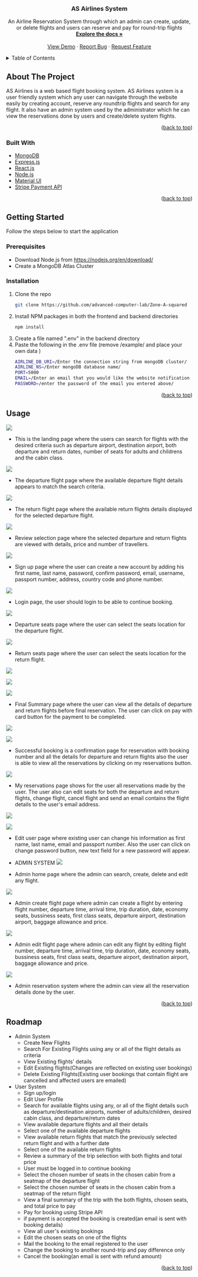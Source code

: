 <div id="top"></div>
<!--
*** Thanks for checking out the Best-README-Template. If you have a suggestion
*** that would make this better, please fork the repo and create a pull request
*** or simply open an issue with the tag "enhancement".
*** Don't forget to give the project a star!
*** Thanks again! Now go create something AMAZING! :D
-->



<!-- PROJECT SHIELDS -->
<!--
*** I'm using markdown "reference style" links for readability.
*** Reference links are enclosed in brackets [ ] instead of parentheses ( ).
*** See the bottom of this document for the declaration of the reference variables
*** for contributors-url, forks-url, etc. This is an optional, concise syntax you may use.
*** https://www.markdownguide.org/basic-syntax/#reference-style-links
-->



<!-- PROJECT LOGO -->
<br />
<div align="center">
  

<h3 align="center">AS Airlines System</h3>

  <p align="center">
    An Airline Reservation System through which an admin can create, update, or delete flights and users can reserve and pay for round-trip flights
    <br />
    <a href="https://github.com/advanced-computer-lab/Zone-A-squared"><strong>Explore the docs »</strong></a>
    <br />
    <br />
    <a href="https://github.com/advanced-computer-lab/Zone-A-squared">View Demo</a>
    ·
    <a href="https://github.com/advanced-computer-lab/Zone-A-squared/issues">Report Bug</a>
    ·
    <a href="https://github.com/advanced-computer-lab/Zone-A-squared/issues">Request Feature</a>
  </p>
</div>



<!-- TABLE OF CONTENTS -->
<details>
  <summary>Table of Contents</summary>
  <ol>
    <li>
      <a href="#about-the-project">About The Project</a>
      <ul>
        <li><a href="#built-with">Built With</a></li>
      </ul>
    </li>
    <li>
      <a href="#getting-started">Getting Started</a>
      <ul>
        <li><a href="#prerequisites">Prerequisites</a></li>
        <li><a href="#installation">Installation</a></li>
      </ul>
    </li>
    <li><a href="#usage">Usage</a></li>
    <li><a href="#roadmap">Roadmap</a></li>
    <li><a href="#contributing">Contributing</a></li>
  </ol>
</details>



<!-- ABOUT THE PROJECT -->
## About The Project



AS Airlines is a web based flight booking system. AS Airlines system is a user friendly system which any user can navigate through the website easily by creating account, reserve any roundtrip flights and search for any flight.
It also have an admin system used by the administrator which he can view the reservations done by users and create/delete system flights.

<p align="right">(<a href="#top">back to top</a>)</p>



### Built With

* [MongoDB](https://mongodb.com/)
* [Express.js](https://expressjs.com/)
* [React.js](https://reactjs.org/)
* [Node.js](https://nodejs.org/)
* [Material UI](https://mui.com/)
* [Stripe Payment API](https://stripe.com/)

<p align="right">(<a href="#top">back to top</a>)</p>



<!-- GETTING STARTED -->
## Getting Started

Follow the steps below to start the application 

### Prerequisites

* Download Node.js from https://nodejs.org/en/download/
* Create a MongoDB Atlas Cluster

### Installation

1. Clone the repo
   ```sh
   git clone https://github.com/advanced-computer-lab/Zone-A-squared
   ```
2. Install NPM packages in both the frontend and backend directories
   ```sh
   npm install
   ```
3. Create a file named ".env" in the backend directory
4. Paste the following in the .env file (remove /example/ and place your own data )
   ```sh
   AIRLINE_DB_URI=/Enter the connection string from mongoDB cluster/
   AIRLINE_NS=/Enter mongoDB database name/
   PORT=5000
   EMAIL=/Enter an email that you would like the website notification emails be sent from/
   PASSWORD=/enter the password of the email you entered above/
   ```

<p align="right">(<a href="#top">back to top</a>)</p>



<!-- USAGE EXAMPLES -->
## Usage

![][landing-ss] 

- This is the landing page where the users can search for flights with the desired criteria such as departure airport, destination airport, both departure and return dates, number of seats for adults and childrens and the cabin class. 
  


![][depflights-ss] 

- The departure flight page where the available departure flight details appears to match the search criteria.


![][retflights-ss] 

- The return flight page where the available return flights details displayed for the selected departure flight.


![][reviewselection-ss] 

- Review selection page where the selected departure and return flights are viewed with details, price and number of travellers.

![][signup-ss]

- Sign up page where the user can create a new account by adding his first name, last name, password, confirm password, email, username, passport number, address, country code and phone number.

![][login-ss] 

- Login page, the user should login to be able to continue booking.


![][depseats-ss]

- Departure seats page where the user can select the seats location for the departure flight.


![][retseats-ss]

- Return seats page where the user can select the seats location for the return flight.


![][finalbooking1-ss]

![][finalbooking2-ss]

![][finalbooking3-ss]

- Final Summary page where the user can view all the details of departure and return flights before final reservation. The user can click on pay with card button for the payment to be completed.



![][successfulbooking1-ss]

![][successfulbooking2-ss]

- Successful booking is a confirmation page for reservation with booking number and all the details for departure and return flights also the user is able to view all the reservations by clicking on my reservations button.


![][myreservations-ss]

- My reservations page shows for the user all reservations made by the user. The user also can edit seats for both the departure and return flights, change flight, cancel flight and send an email contains the flight details to the user's email address.


![][edituser-ss]

![][edituserpass-ss]


- Edit user page where existing user can change his information as first name, last name, email and passport number. Also the user can click on change password button, new text field for a new password will appear.



- ADMIN SYSTEM
![][adminhome-ss]

- Admin home page where the admin can search, create, delete and edit any flight.


![][admincreateflight-ss]

- Admin create flight page where admin can create a flight by entering flight number, departure time, arrival time, trip duration, date, economy seats, bussiness seats, first class seats, departure airport, destination airport, baggage allowance and price.


![][admineditflight-ss]


- Admin edit flight page where admin can edit any flight by editing flight number, departure time, arrival time, trip duration, date, economy seats, bussiness seats, first class seats, departure airport, destination airport, baggage allowance and price.

![][reservationadmin-ss]

- Admin reservation system where the admin can view all the reservation details done by the user.
<p align="right">(<a href="#top">back to top</a>)</p>



<!-- ROADMAP -->
## Roadmap

- Admin System
    - Create New Flights
    - Search For Existing Flights using any or all of the flight details as criteria
    - View Existing flights' details
    - Edit Existing flights(Changes are reflected on existing user bookings)
    - Delete Existing Flights(Existing user bookings that contain flight are cancelled and affected users are emailed)
- User System
    - Sign up/login
    - Edit User Profile
    - Search for available flights using any, or all of the flight details such as departure/destination airports, number of adults/children, desired cabin class, and departure/return dates
    - View available departure flights and all their details
    - Select one of the available departure flights
    - View available return flights that match the previously selected return flight and with a further date
    - Select one of the available return flights
    - Review a summary of the trip selection with both flights and total price
    - User must be logged in to continue booking
    - Select the chosen number of seats in the chosen cabin from a seatmap of the departure flight
    - Select the chosen number of seats in the chosen cabin from a seatmap of the return flight
    - View a final summary of the trip with the both flights, chosen seats, and total price to pay
    - Pay for booking using Stripe API
    - if payment is accepted the booking is created(an email is sent with booking details)
    - View all user's existing bookings
    - Edit the chosen seats on one of the flights
    - Mail the booking to the email registered to the user
    - Change the booking to another round-trip and pay difference only
    - Cancel the booking(an email is sent with refund amount)   

<p align="right">(<a href="#top">back to top</a>)</p>






<!-- MARKDOWN LINKS & IMAGES -->
<!-- https://www.markdownguide.org/basic-syntax/#reference-style-links -->
[contributors-shield]: https://img.shields.io/github/contributors/github_username/repo_name.svg?style=for-the-badge
[contributors-url]: https://github.com/github_username/repo_name/graphs/contributors
[forks-shield]: https://img.shields.io/github/forks/github_username/repo_name.svg?style=for-the-badge
[forks-url]: https://github.com/github_username/repo_name/network/members
[stars-shield]: https://img.shields.io/github/stars/github_username/repo_name.svg?style=for-the-badge
[stars-url]: https://github.com/github_username/repo_name/stargazers
[issues-shield]: https://img.shields.io/github/issues/github_username/repo_name.svg?style=for-the-badge
[issues-url]: https://github.com/github_username/repo_name/issues
[license-shield]: https://img.shields.io/github/license/github_username/repo_name.svg?style=for-the-badge
[license-url]: https://github.com/github_username/repo_name/blob/master/LICENSE.txt
[linkedin-shield]: https://img.shields.io/badge/-LinkedIn-black.svg?style=for-the-badge&logo=linkedin&colorB=555
[linkedin-url]: https://linkedin.com/in/linkedin_username
[product-screenshot]: images/screenshot.png
[test-screenshot]: images/mkr.png
[landing-ss]:images/landing.png
[depflights-ss]:images/depflights.png
[retflights-ss]:images/retflights.png
[reviewselection-ss]:images/reviewselection.png
[depseats-ss]:images/depseats.png
[retseats-ss]:images/retseats.png
[login-ss]:images/login.png
[myreservations-ss]:images/myreservations.png
[successfulbooking1-ss]:images/successfulbooking1.png
[successfulbooking2-ss]:images/successfulbooking2.png
[finalbooking1-ss]:images/finalbooking1.png
[finalbooking2-ss]:images/finalbooking2.png
[finalbooking3-ss]:images/finalbooking3.png
[myreservations-ss]:images/myreservations.png
[adminhome-ss]:images/adminhome.png
[reservationadmin-ss]:images/reservationadmin.png
[signup-ss]:images/signup.png
[edituser-ss]:images/edituser.png
[edituserpass-ss]:images/edituserpass.png
[admincreateflight-ss]:images/admincreateflight.png
[admineditflight-ss]:images/admineditflight.png